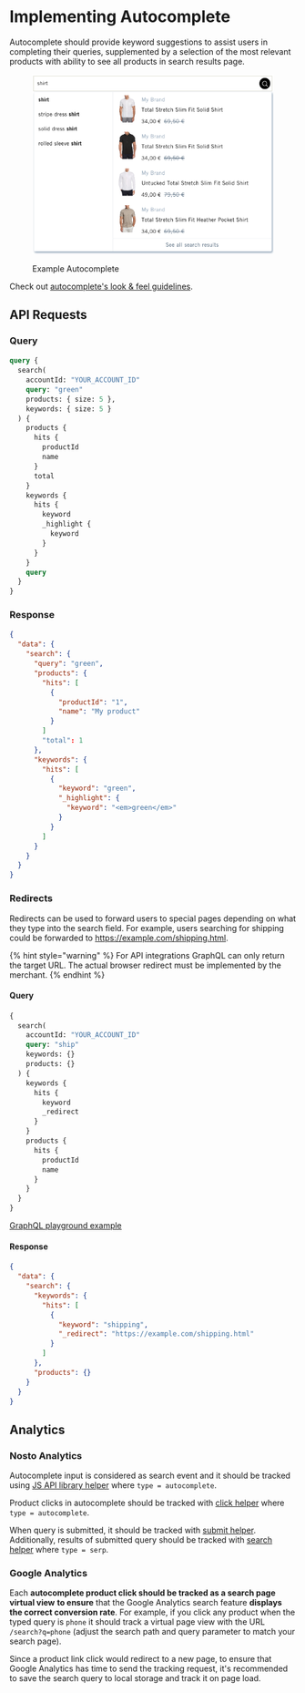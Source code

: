 # Implementing Autocomplete

Autocomplete should provide keyword suggestions to assist users in completing their queries, supplemented by a selection of the most relevant products with ability to see all products in search results page.&#x20;

<figure><img src="../../../.gitbook/assets/image (10).png" alt=""><figcaption><p>Example Autocomplete</p></figcaption></figure>

Check out [autocomplete's look & feel guidelines](https://help.nosto.com/en/articles/7169076-autocomplete-s-look-feel-guidelines).

## API Requests <a href="#autocomplete" id="autocomplete"></a>

### Query <a href="#autocomplete" id="autocomplete"></a>

```graphql
query {
  search(
    accountId: "YOUR_ACCOUNT_ID"
    query: "green"
    products: { size: 5 },
    keywords: { size: 5 }
  ) {
    products {
      hits {
        productId
        name
      }
      total
    }
    keywords {
      hits {
        keyword
        _highlight {
          keyword
        }
      }
    }
    query
  }
}
```

### Response

```json
{
  "data": {
    "search": {
      "query": "green",
      "products": {
        "hits": [
          {
            "productId": "1",
            "name": "My product"
          }
        ]
        "total": 1
      },
      "keywords": {
        "hits": [
          {
            "keyword": "green",
            "_highlight": {
              "keyword": "<em>green</em>"
            }
          }
        ]
      }
    }
  }
}
```

### Redirects

Redirects can be used to forward users to special pages depending on what they type into the search field. For example, users searching for shipping could be forwarded to https://example.com/shipping.html.

{% hint style="warning" %}
For API integrations GraphQL can only return the target URL. The actual browser redirect must be implemented by the merchant.
{% endhint %}

#### Query

```graphql
{
  search(
    accountId: "YOUR_ACCOUNT_ID"
    query: "ship"
    keywords: {}
    products: {}
  ) {
    keywords {
      hits {
        keyword
        _redirect
      }
    }
    products {
      hits {
        productId
        name
      }
    }
  }
}
```

[GraphQL playground example](https://search.nosto.com/v1/graphql?query=%7B%0A%20%20search%28%0A%20%20%20%20accountId%3A%20%22YOUR_ACCOUNT_ID%22%0A%20%20%20%20query%3A%20%22ship%22%0A%20%20%20%20keywords%3A%20%7B%7D%0A%20%20%20%20products%3A%20%7B%7D%0A%20%20%29%20%7B%0A%20%20%20%20keywords%20%7B%0A%20%20%20%20%20%20hits%20%7B%0A%20%20%20%20%20%20%20%20keyword%0A%20%20%20%20%20%20%20%20_redirect%0A%20%20%20%20%20%20%7D%0A%20%20%20%20%7D%0A%20%20%20%20products%20%7B%0A%20%20%20%20%20%20hits%20%7B%0A%20%20%20%20%20%20%20%20productId%0A%20%20%20%20%20%20%20%20name%0A%20%20%20%20%20%20%7D%0A%20%20%20%20%7D%0A%20%20%7D%0A%7D)

#### Response

```json
{
  "data": {
    "search": {
      "keywords": {
        "hits": [
          {
            "keyword": "shipping",
            "_redirect": "https://example.com/shipping.html"
          }
        ]
      },
      "products": {}
    }
  }
}
```


## Analytics

### Nosto Analytics

Autocomplete input is considered as search event and it should be tracked using [JS API library helper](../../../apis/js-apis/search.md#search) where `type = autocomplete`.

Product clicks in autocomplete should be tracked with [click helper](../../../apis/js-apis/search.md#search-product-click) where `type = autocomplete`.

When query is submitted, it should be tracked with [submit helper](../../../apis/js-apis/search.md#search-form-submit). Additionally, results of submitted query should be tracked with [search helper](../../../apis/js-apis/search.md#search) where `type = serp`.&#x20;

### Google Analytics

Each **autocomplete product click should be tracked as a search page virtual view** **to ensure** that the Google Analytics search feature **displays the correct conversion rate**. For example, if you click any product when the typed query is `phone` it should track a virtual page view with the URL `/search?q=phone` (adjust the search path and query parameter to match your search page).

Since a product link click would redirect to a new page, to ensure that Google Analytics has time to send the tracking request, it's recommended to save the search query to local storage and track it on page load.

